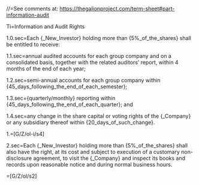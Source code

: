 //=See comments at: <a href="https://thegalionproject.com/term-sheet#part-information-audit">https://thegalionproject.com/term-sheet#part-information-audit</a>

Ti=Information and Audit Rights

1.0.sec=Each {_New_Investor} holding more than {5%_of_the_shares} shall be entitled to receive:

1.1.sec=annual audited accounts for each group company and on a consolidated basis, together with the related auditors’ report, within 4 months of the end of each year;

1.2.sec=semi-annual accounts for each group company within {45_days_following_the_end_of_each_semester};

1.3.sec={quarterly/monthly} reporting within {45_days_following_the_end_of_each_quarter}; and

1.4.sec=any change in the share capital or voting rights of the {_Company} or any subsidiary thereof within {20_days_of_such_change}.

1.=[G/Z/ol-i/s4]

2.sec=Each {_New_Investor} holding more than {5%_of_the_shares} shall also have the right, at its cost and subject to execution of a customary non-disclosure agreement, to visit the {_Company} and inspect its books and records upon reasonable notice and during normal business hours.

=[G/Z/ol/s2]

